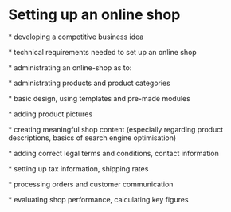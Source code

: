 # Setting up an online shop

\* developing a competitive business idea

\* technical requirements needed to set up an online shop

\* administrating an online-shop as to:

 \* administrating products and product categories

 \* basic design, using templates and pre-made modules

 \* adding product pictures

 \* creating meaningful shop content \(especially regarding product descriptions, basics of search engine optimisation\)

 \* adding correct legal terms and conditions, contact information

 \* setting up tax information, shipping rates

\* processing orders and customer communication

\* evaluating shop performance, calculating key figures

